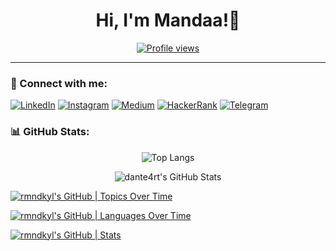 <h1 align="center">Hi, I'm Mandaa!👋</h1>

<p align="center">
  <a href="https://github.com/rmndkyl"><img src="https://komarev.com/ghpvc/?username=rmndkyl&style=flat-square" alt="Profile views"/></a>
</p>

---

### 🤝 Connect with me:
<p align="left">
  <a href="https://linkedin.com/in/rmndkyl" target="_blank"><img src="https://img.shields.io/badge/-LinkedIn-%230077B5?style=flat&logo=linkedin&logoColor=white" alt="LinkedIn"/></a>
  <a href="https://instagram.com/rmndkyl" target="_blank"><img src="https://img.shields.io/badge/-Instagram-%23E4405F?style=flat&logo=instagram&logoColor=white" alt="Instagram"/></a>
  <a href="https://medium.com/@rmndkyl" target="_blank"><img src="https://img.shields.io/badge/-Medium-%2312100E?style=flat&logo=medium&logoColor=white" alt="Medium"/></a>
  <a href="https://www.hackerrank.com/rmndkyl" target="_blank"><img src="https://img.shields.io/badge/-HackerRank-%232EC866?style=flat&logo=hackerrank&logoColor=white" alt="HackerRank"/></a>
  <a href="https://t.me/rmndkyl" target="_blank"><img src="https://img.shields.io/badge/-Telegram-%23E4405F?style=flat&logo=Telegram&logoColor=Blue" alt="Telegram"/></a>
</p>

### 📊 GitHub Stats:

<p align="center">
  <img src="https://github-readme-stats.vercel.app/api/top-langs/?username=rmndkyl&theme=algolia&layout=compact" alt="Top Langs"/>
</p>

<p align="center">
  <img src="https://github-readme-stats.vercel.app/api?username=rmndkyl&show_icons=true&theme=algolia" alt="dante4rt's GitHub Stats"/>
</p>

[![rmndkyl's GitHub | Topics Over Time](https://stats.quira.sh/rmndkyl/topics-over-time?theme=light)](https://quira.sh?utm_source=widgets&utm_campaign=rmndkyl)

[![rmndkyl's GitHub | Languages Over Time](https://stats.quira.sh/rmndkyl/languages-over-time?theme=light)](https://quira.sh?utm_source=widgets&utm_campaign=rmndkyl)

[![rmndkyl's GitHub | Stats](https://stats.quira.sh/rmndkyl/github?theme=light)](https://quira.sh?utm_source=widgets&utm_campaign=rmndkyl)
